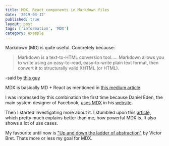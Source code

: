 ```yaml
---
title: MDX, React components in Markdown files
date: '2019-03-12'
published: true
layout: post
tags: ['information', 'MDX']
category: example
---
```


Markdown (MD) is quite useful. Concretely because:

> Markdown is a text-to-HTML conversion tool.....
> Markdown allows you to write using an easy-to-read,
> easy-to-write plain text format, then convert it to structurally valid XHTML (or HTML).
>
-said by [this guy](https://daringfireball.net/projects/markdown/)

MDX is basically MD + React as mentioned in
[this medium article](https://medium.com/@alexkrolick/writing-interactive-documents-in-markdown-with-mdx-4b6dd7db683d).


I was impressed by this combination the first time because Daniel Eden, the main system designer of Facebook,
[uses MDX](https://github.com/daneden)
in his
[website](https://daneden.me/).

Then I started investigating more about it. I stumbled upon this [article,](https://css-tricks.com/an-introduction-to-mdxjs/)
which pretty much explains better than me, how powerful MDX is. It also shows a lot of use cases.

My favourite until now is ["Up and down the ladder of abstraction"](http://worrydream.com/#!2/LadderOfAbstraction)
by Victor Bret. Thats more or less my goal for MDX.
